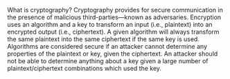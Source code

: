 What is cryptography?
Cryptography provides for secure communication in the presence of malicious third-parties—known as adversaries. 
Encryption uses an algorithm and a key to transform an input (i.e., plaintext) into an encrypted output (i.e., ciphertext). 
A given algorithm will always transform the same plaintext into the same ciphertext if the same key is used. 
Algorithms are considered secure if an attacker cannot determine any properties of the plaintext or key, given the ciphertext.
An attacker should not be able to determine anything about a key given a large number of plaintext/ciphertext combinations which used the key.
